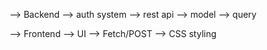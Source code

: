--> Backend
    --> auth system 
    --> rest api 
    --> model
    --> query

--> Frontend 
    --> UI
    --> Fetch/POST
    --> CSS styling
